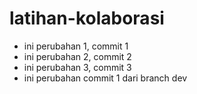 # latihan-kolaborasi
- ini perubahan 1, commit 1
- ini perubahan 2, commit 2
- ini perubahan 3, commit 3
- ini perubahan commit 1 dari branch dev
